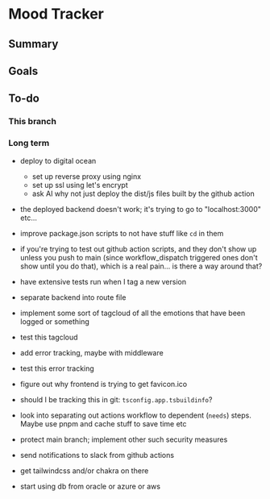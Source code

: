 # Mood Tracker

## Summary

## Goals

## To-do

### This branch

### Long term

- deploy to digital ocean

  - set up reverse proxy using nginx
  - set up ssl using let's encrypt
  - ask AI why not just deploy the dist/js files built by the github action

- the deployed backend doesn't work; it's trying to go to "localhost:3000" etc...
- improve package.json scripts to not have stuff like `cd` in them
- if you're trying to test out github action scripts, and they don't show up unless you push to main (since workflow_dispatch triggered ones don't show until you do that), which is a real pain... is there a way around that?
- have extensive tests run when I tag a new version
- separate backend into route file
- implement some sort of tagcloud of all the emotions that have been logged or something
- test this tagcloud
- add error tracking, maybe with middleware
- test this error tracking
- figure out why frontend is trying to get favicon.ico
- should I be tracking this in git: `tsconfig.app.tsbuildinfo`?

- look into separating out actions workflow to dependent (`needs`) steps. Maybe use pnpm and cache stuff to save time etc
- protect main branch; implement other such security measures
- send notifications to slack from github actions
- get tailwindcss and/or chakra on there
- start using db from oracle or azure or aws
